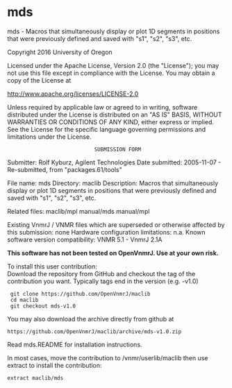 # mds
 mds - Macros that simultaneously display or plot 1D segments in positions
 that were previously defined and saved with "s1", "s2", "s3", etc.

 Copyright 2016 University of Oregon

 Licensed under the Apache License, Version 2.0 (the "License");
 you may not use this file except in compliance with the License.
 You may obtain a copy of the License at

   http://www.apache.org/licenses/LICENSE-2.0

 Unless required by applicable law or agreed to in writing, software
 distributed under the License is distributed on an "AS IS" BASIS,
 WITHOUT WARRANTIES OR CONDITIONS OF ANY KIND, either express or implied.
 See the License for the specific language governing permissions and
 limitations under the License.

                                SUBMISSION FORM

Submitter:      Rolf Kyburz, Agilent Technologies
Date submitted: 2005-11-07 - Re-submitted, from "packages.61/tools"

File name:      mds
Directory:      maclib
Description:    Macros that simultaneously display or plot 1D segments in
                positions that were previously defined and saved with "s1",
                "s2", "s3", etc.

Related files:  maclib/mpl      manual/mds      manual/mpl

Existing VnmrJ / VNMR files which are superseded or
otherwise affected by this submission:  none
Hardware configuration limitations:     n.a.
Known software version compatibility:   VNMR 5.1 - VnmrJ 2.1A

**This software has not been tested on OpenVnmrJ. Use at your own risk.**

To install this user contribution:  
Download the repository from GitHub and checkout the tag of the contribution you want.
Typically tags end in the version (e.g. -v1.0)

     git clone https://github.com/OpenVnmrJ/maclib  
     cd maclib  
     git checkout mds-v1.0


You may also download the archive directly from github at

    https://github.com/OpenVnmrJ/maclib/archive/mds-v1.0.zip

Read mds.README for installation instructions.

In most cases, move the contribution to /vnmr/userlib/maclib 
then use extract to install the contribution:  

    extract maclib/mds